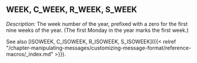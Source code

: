 ---
---
<!-- DISCLAIMER: This file is based on the syslog-ng Open Source Edition documentation https://github.com/balabit/syslog-ng-ose-guides/commit/2f4a52ee61d1ea9ad27cb4f3168b95408fddfdf2 and is used under the terms of The syslog-ng Open Source Edition Documentation License. The file has been modified by Axoflow. -->

## WEEK, C_WEEK, R_WEEK, S_WEEK

*Description:* The week number of the year, prefixed with a zero for the first nine weeks of the year. (The first Monday in the year marks the first week.)

See also [ISOWEEK, C_ISOWEEK, R_ISOWEEK, S_ISOWEEK]({{< relref "/chapter-manipulating-messages/customizing-message-format/reference-macros/_index.md" >}}).

